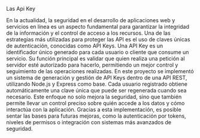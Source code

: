 Las Api Key

En la actualidad, la seguridad en el desarrollo de aplicaciones web y servicios en línea es un aspecto fundamental para garantizar la integridad de la información y el control de acceso a los recursos. 
Una de las estrategias más utilizadas para proteger las API es el uso de claves únicas de autenticación, conocidas como API Keys.
Una API Key es un identificador único generado para cada usuario o cliente que consume un servicio. 
Su función principal es validar que quien realiza una petición al servidor esté autorizado para hacerlo, permitiendo un mejor control y seguimiento de las operaciones realizadas.
En este proyecto se implementó un sistema de generación y gestión de API Keys dentro de una API REST, utilizando Node.js y Express como base. 
Cada usuario registrado obtiene automáticamente una clave única que puede ser regenerada cuando sea necesario. 
Este enfoque no solo mejora la seguridad, sino que también permite llevar un control preciso sobre quién accede a los datos y cómo interactúa con la aplicación.
Gracias a esta implementación, es posible sentar las bases para futuras mejoras, como la autenticación por tokens, niveles de permisos o integración con sistemas más avanzados de seguridad.
